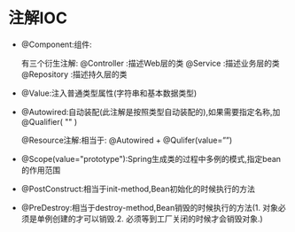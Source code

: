 # 注解IOC

* @Component:组件:

	有三个衍生注解:
	@Controller    :描述Web层的类
	@Service        :描述业务层的类
	@Repository    :描述持久层的类

* @Value:注入普通类型属性(字符串和基本数据类型)

* @Autowired:自动装配(此注解是按照类型自动装配的),如果需要指定名称,加@Qualifier( "" )

    @Resource注解:相当于: @Autowired + @Qulifer(value=””)

* @Scope(value="prototype"):Spring生成类的过程中多例的模式,指定bean的作用范围

* @PostConstruct:相当于init-method,Bean初始化的时候执行的方法

* @PreDestroy:相当于destroy-method,Bean销毁的时候执行的方法(1. 对象必须是单例创建的才可以销毁.2. 必须等到工厂关闭的时候才会销毁对象.)